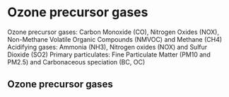 # Ozone precursor gases
Ozone precursor gases: Carbon Monoxide (CO), Nitrogen Oxides (NOX), Non-Methane Volatile Organic Compounds (NMVOC) and Methane (CH4)
Acidifying gases: Ammonia (NH3), Nitrogen oxides (NOX) and Sulfur Dioxide (SO2)
Primary particulates: Fine Particulate Matter (PM10 and PM2.5) and Carbonaceous speciation (BC, OC)

## Ozone precursor gases


